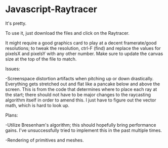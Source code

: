 # Javascript-Raytracer
It's pretty.

To use it, just download the files and click on the Raytracer.

It might require a good graphics card to play at a decent framerate/good resolutions; to tweak the resolution, ctrl-F (find) and replace the values for pixelsX and pixelsY with any other number. Make sure to update the canvas size at the top of the file to match.


Issues:

-Screenspace distortion artifacts when pitching up or down drastically. Everything gets stretched out and flat like a pancake below and above the screen. This is from the code that determines where to place each ray at the start; there should not have to be major changes to the raycasting algorithm itself in order to amend this. I just have to figure out the vector math, which is hard to look up.

Plans:

-Utilize Bresenham's algorithm; this should hopefully bring performance gains. I've unsuccessfully tried to implement this in the past multiple times. 

-Rendering of primitives and meshes.
